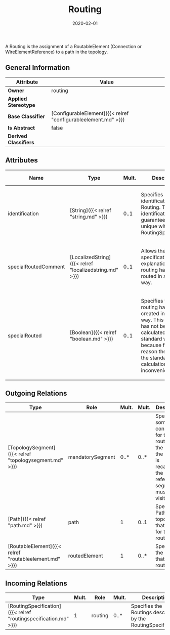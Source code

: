 ﻿---
title: Routing
toc: false
type: specs
date: "2020-02-01"
draft: false
specification: VEC
version: 1.2.0
documentType: "Recommendation"
elementType: Class
classes:
  - Routing
menu_name: vec-1.2.0
---
<p>A Routing is the assignment of a RoutableElement (Connection or WireElementReference) to a path in the topology.  </p>

## General Information

| Attribute               | Value |
|-------------------------|-------|
| **Owner**               | routing |
| **Applied Stereotype**  |   |
| **Base Classifier**     | [ConfigurableElement]({{< relref "configurableelement.md" >}})<br/>  |
| **Is Abstract**         | false |
| **Derived Classifiers** |   |

## Attributes
|  Name  |  Type  |  Mult.  |  Description  |  Owning Classifier  |
|--------|--------|---------|---------------|--------------|
|identification | [String]({{< relref "string.md" >}}) | 0..1 | <p> Specifies a unique identification of the Routing. The identification is guaranteed to be unique within the RoutingSpecification.      </p> | [Routing]({{< relref "routing.md" >}}) |
|specialRoutedComment | [LocalizedString]({{< relref "localizedstring.md" >}}) | 0..1 | <p>Allows the specification of an explanation why this routing has been routed in a special way.  </p> | [Routing]({{< relref "routing.md" >}}) |
|specialRouted | [Boolean]({{< relref "boolean.md" >}}) | 0..1 | <p> Specifies that routing has been created in a special way. This means it has not been calculated in the standard way, because for some reason the result of the standard calculation has been inconvenient.      </p> | [Routing]({{< relref "routing.md" >}}) |

## Outgoing Relations
|    Type  |   Role   |   Mult.   |   Mult.   |   Description   |
|----------|----------|-----------|-----------|-----------------|
| [TopologySegment]({{< relref "topologysegment.md" >}}) | mandatorySegment | 0..* | 0..* | Specifies some constraints for the routing. If the path of the routing is recalculated the referenced segments must be visited. |
| [Path]({{< relref "path.md" >}}) | path | 1 | 0..1 | Specifies a Path on the topology that is used for the routing. |
| [RoutableElement]({{< relref "routableelement.md" >}}) | routedElement | 1 | 0..* | Specifies the Element that is routed. |
##  Incoming Relations
|    Type  |   Mult.  |   Role    |   Mult.   |   Description  |
|----------|----------|-----------|-----------|----------------|
| [RoutingSpecification]({{< relref "routingspecification.md" >}}) | 1 | routing | 0..* | Specifies the Routings described by the RoutingSpecification. |

